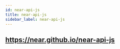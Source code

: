 ```yaml
---
id: near-api-js
title: near-api-js
sidebar_label: near-api-js
---
```


## https://near.github.io/near-api-js

